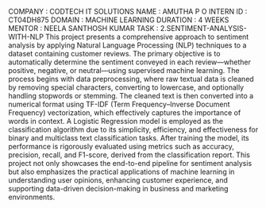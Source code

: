 COMPANY : CODTECH IT SOLUTIONS
NAME : AMUTHA P O
INTERN ID : CT04DH875
DOMAIN : MACHINE LEARNING
DURATION : 4 WEEKS
MENTOR : NEELA SANTHOSH KUMAR
TASK : 2.SENTIMENT-ANALYSIS-WITH-NLP
This project presents a comprehensive approach to sentiment analysis by applying Natural Language Processing (NLP) techniques to a dataset containing customer reviews. The primary objective is to automatically determine the sentiment conveyed in each review—whether positive, negative, or neutral—using supervised machine learning. The process begins with data preprocessing, where raw textual data is cleaned by removing special characters, converting to lowercase, and optionally handling stopwords or stemming. The cleaned text is then converted into a numerical format using TF-IDF (Term Frequency–Inverse Document Frequency) vectorization, which effectively captures the importance of words in context. A Logistic Regression model is employed as the classification algorithm due to its simplicity, efficiency, and effectiveness for binary and multiclass text classification tasks. After training the model, its performance is rigorously evaluated using metrics such as accuracy, precision, recall, and F1-score, derived from the classification report. This project not only showcases the end-to-end pipeline for sentiment analysis but also emphasizes the practical applications of machine learning in understanding user opinions, enhancing customer experience, and supporting data-driven decision-making in business and marketing environments.
